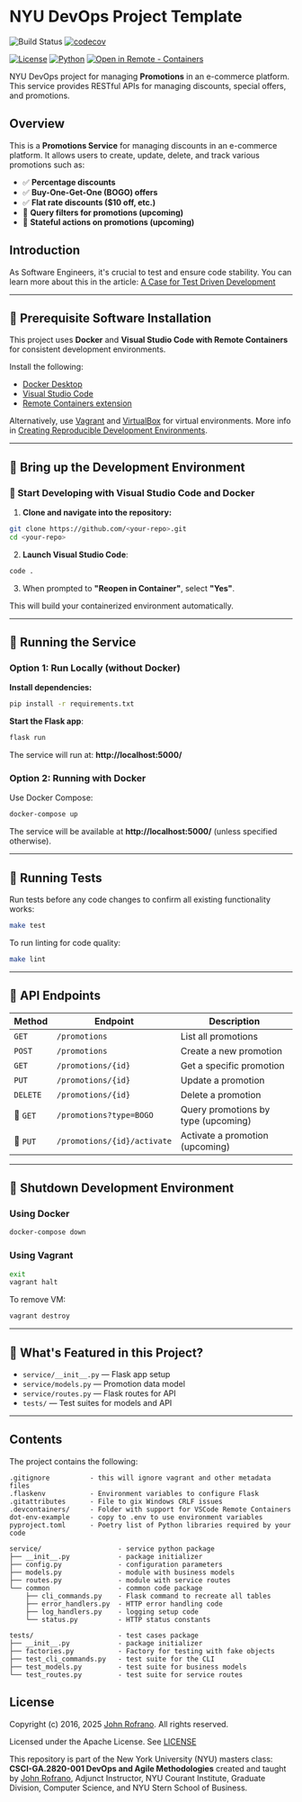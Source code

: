 # NYU DevOps Project Template


![Build Status](https://github.com/CSCI-GA-2820-SP25-001/promotions/actions/workflows/ci.yml/badge.svg)
[![codecov](https://codecov.io/gh/tburke-nyu/promotions/branch/master/graph/badge.svg)](https://codecov.io/gh/tburke-nyu/promotions)

[![License](https://img.shields.io/badge/License-Apache_2.0-blue.svg)](https://opensource.org/licenses/Apache-2.0)
[![Python](https://img.shields.io/badge/Language-Python-blue.svg)](https://python.org/)
[![Open in Remote - Containers](https://img.shields.io/static/v1?label=Remote%20-%20Containers&message=Open&color=blue&logo=visualstudiocode)](https://vscode.dev/redirect?url=vscode://ms-vscode-remote.remote-containers/cloneInVolume?url=https://github.com/<your-repo>)

NYU DevOps project for managing **Promotions** in an e-commerce platform. This service provides RESTful APIs for managing discounts, special offers, and promotions.

## Overview

This is a **Promotions Service** for managing discounts in an e-commerce platform. It allows users to create, update, delete, and track various promotions such as:
- ✅ **Percentage discounts**
- ✅ **Buy-One-Get-One (BOGO) offers**
- ✅ **Flat rate discounts ($10 off, etc.)**
- 🚧 **Query filters for promotions (upcoming)**
- 🚧 **Stateful actions on promotions (upcoming)**

## Introduction
As Software Engineers, it's crucial to test and ensure code stability. You can learn more about this in the article: [A Case for Test Driven Development](https://johnrofrano.medium.com/a-case-for-test-driven-development-7d9a552e0a16)

---

## 📌 Prerequisite Software Installation

This project uses **Docker** and **Visual Studio Code with Remote Containers** for consistent development environments.

Install the following:
- [Docker Desktop](https://www.docker.com/products/docker-desktop)
- [Visual Studio Code](https://code.visualstudio.com)
- [Remote Containers extension](https://marketplace.visualstudio.com/items?itemName=ms-vscode-remote.remote-containers)

Alternatively, use [Vagrant](https://www.vagrantup.com/) and [VirtualBox](https://www.virtualbox.org/) for virtual environments. More info in [Creating Reproducible Development Environments](https://johnrofrano.medium.com/creating-reproducible-development-environments-fac8d6471f35).

---

## 📌 Bring up the Development Environment

### 🚀 Start Developing with Visual Studio Code and Docker

1. **Clone and navigate into the repository:**

```bash
git clone https://github.com/<your-repo>.git
cd <your-repo>
```

2. **Launch Visual Studio Code**:

```bash
code .
```

3. When prompted to **"Reopen in Container"**, select **"Yes"**.

This will build your containerized environment automatically.

---

## 📌 Running the Service

### Option 1: Run Locally (without Docker)

**Install dependencies:**
```bash
pip install -r requirements.txt
```

**Start the Flask app**:
```bash
flask run
```

The service will run at: **http://localhost:5000/**

### Option 2: Running with Docker

Use Docker Compose:

```bash
docker-compose up
```

The service will be available at **http://localhost:5000/** (unless specified otherwise).

---

## 📌 Running Tests

Run tests before any code changes to confirm all existing functionality works:

```bash
make test
```

To run linting for code quality:

```bash
make lint
```

---

## 📌 API Endpoints

| Method | Endpoint | Description |
|--------|----------|-------------|
| `GET`    | `/promotions`         | List all promotions |
| `POST`   | `/promotions`         | Create a new promotion |
| `GET`    | `/promotions/{id}`    | Get a specific promotion |
| `PUT`    | `/promotions/{id}`    | Update a promotion |
| `DELETE` | `/promotions/{id}`    | Delete a promotion |
| 🚧 `GET`  | `/promotions?type=BOGO`| Query promotions by type (upcoming) |
| 🚧 `PUT` | `/promotions/{id}/activate` | Activate a promotion (upcoming) |

---

## 📌 Shutdown Development Environment

### Using Docker
```bash
docker-compose down
```

### Using Vagrant
```bash
exit
vagrant halt
```
To remove VM:
```bash
vagrant destroy
```

---

## 📌 What's Featured in this Project?

- `service/__init__.py` — Flask app setup
- `service/models.py` — Promotion data model
- `service/routes.py` — Flask routes for API
- `tests/` — Test suites for models and API

---

## Contents

The project contains the following:

```text
.gitignore          - this will ignore vagrant and other metadata files
.flaskenv           - Environment variables to configure Flask
.gitattributes      - File to gix Windows CRLF issues
.devcontainers/     - Folder with support for VSCode Remote Containers
dot-env-example     - copy to .env to use environment variables
pyproject.toml      - Poetry list of Python libraries required by your code

service/                   - service python package
├── __init__.py            - package initializer
├── config.py              - configuration parameters
├── models.py              - module with business models
├── routes.py              - module with service routes
└── common                 - common code package
    ├── cli_commands.py    - Flask command to recreate all tables
    ├── error_handlers.py  - HTTP error handling code
    ├── log_handlers.py    - logging setup code
    └── status.py          - HTTP status constants

tests/                     - test cases package
├── __init__.py            - package initializer
├── factories.py           - Factory for testing with fake objects
├── test_cli_commands.py   - test suite for the CLI
├── test_models.py         - test suite for business models
└── test_routes.py         - test suite for service routes
```

## License

Copyright (c) 2016, 2025 [John Rofrano](https://www.linkedin.com/in/JohnRofrano/). All rights reserved.

Licensed under the Apache License. See [LICENSE](LICENSE)

This repository is part of the New York University (NYU) masters class: **CSCI-GA.2820-001 DevOps and Agile Methodologies** created and taught by [John Rofrano](https://cs.nyu.edu/~rofrano/), Adjunct Instructor, NYU Courant Institute, Graduate Division, Computer Science, and NYU Stern School of Business.
